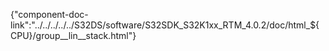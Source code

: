 {"component-doc-link":"../../../../../S32DS/software/S32SDK_S32K1xx_RTM_4.0.2/doc/html_${CPU}/group__lin__stack.html"}
